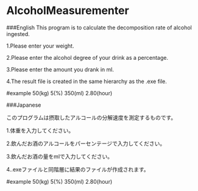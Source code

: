 # AlcoholMeasurementer

###English
This program is to calculate the decomposition rate of alcohol ingested.

1.Please enter your weight.

2.Please enter the alcohol degree of your drink as a percentage.

3.Please enter the amount you drank in ml.

4.The result file is created in the same hierarchy as the .exe file.

#example
50(kg)
5(%)
350(ml)
2.80(hour)


###Japanese

このプログラムは摂取したアルコールの分解速度を測定するものです。

1.体重を入力してください。

2.飲んだお酒のアルコールをパーセンテージで入力してください。

3.飲んだお酒の量をmlで入力してください。

4..exeファイルと同階層に結果のファイルが作成されます。


#example
50(kg)
5(%)
350(ml)
2.80(hour)
